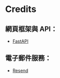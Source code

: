 # Credits

## 網頁框架與 API：
- [FastAPI](https://github.com/fastapi/fastapi)

## 電子郵件服務：
- [Resend](https://resend.com/)
